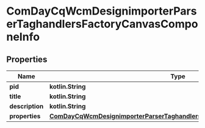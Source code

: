 
# ComDayCqWcmDesignimporterParserTaghandlersFactoryCanvasComponeInfo

## Properties
Name | Type | Description | Notes
------------ | ------------- | ------------- | -------------
**pid** | **kotlin.String** |  |  [optional]
**title** | **kotlin.String** |  |  [optional]
**description** | **kotlin.String** |  |  [optional]
**properties** | [**ComDayCqWcmDesignimporterParserTaghandlersFactoryCanvasComponeProperties**](ComDayCqWcmDesignimporterParserTaghandlersFactoryCanvasComponeProperties.md) |  |  [optional]



